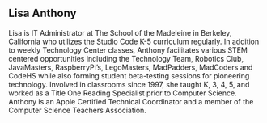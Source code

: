 ## Lisa Anthony

Lisa is IT Administrator at The School of the Madeleine in Berkeley, California who utilizes the Studio Code K-5 curriculum regularly.  In addition to weekly Technology Center classes, Anthony facilitates various STEM centered opportunities including the Technology Team, Robotics Club, JavaMasters, RaspberryPi’s, LegoMasters, MadPadders, MadCoders and CodeHS while also forming student beta-testing sessions for pioneering technology.  Involved in classrooms since 1997, she taught K, 3, 4, 5, and worked as a Title One Reading Specialist prior to Computer Science.  Anthony is an Apple Certified Technical Coordinator and a member of the Computer Science Teachers Association.